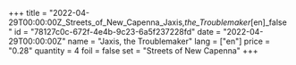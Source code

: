 +++
title = "2022-04-29T00:00:00Z_Streets_of_New_Capenna_Jaxis,_the_Troublemaker_[en]_false"
id = "78127c0c-672f-4e4b-9c23-6a5f237228fd"
date = "2022-04-29T00:00:00Z"
name = "Jaxis, the Troublemaker"
lang = ["en"]
price = "0.28"
quantity = 4
foil = false
set = "Streets of New Capenna"
+++
